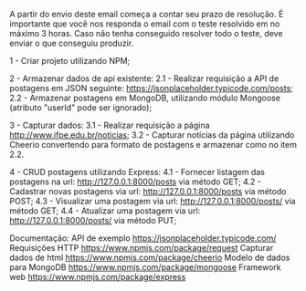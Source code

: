 
A partir do envio deste email começa a contar seu prazo de resolução. É importante que você nos responda o email com o teste resolvido em no máximo 3 horas. Caso não tenha conseguido resolver todo o teste, deve enviar o que conseguiu produzir.

1 - Criar projeto utilizando NPM;

2 - Armazenar dados de api existente:
2.1 - Realizar requisição a API de postagens em JSON seguinte: https://jsonplaceholder.typicode.com/posts;
2.2 - Armazenar postagens em MongoDB, utilizando módulo Mongoose (atributo "userId" pode ser ignorado);

3 - Capturar dados:
3.1 - Realizar requisição a página http://www.ifpe.edu.br/noticias;
3.2 - Capturar notícias da página utilizando Cheerio convertendo para formato de postagens e armazenar como no item 2.2.

4 - CRUD postagens utilizando Express:
4.1 - Fornecer listagem das postagens na url: http://127.0.0.1:8000/posts via método GET;
4.2 - Cadastrar novas postagens via url: http://127.0.0.1:8000/posts via método POST;
4.3 - Visualizar uma postagem via url: http://127.0.0.1:8000/posts/<id-da-postagem> via método GET;
4.4 - Atualizar uma postagem via url: http://127.0.0.1:8000/posts/<id-da-postagem> via método PUT;

Documentação:
API de exemplo https://jsonplaceholder.typicode.com/
Requisições HTTP https://www.npmjs.com/package/request
Capturar dados de html https://www.npmjs.com/package/cheerio
Modelo de dados para MongoDB https://www.npmjs.com/package/mongoose
Framework web https://www.npmjs.com/package/express‌
